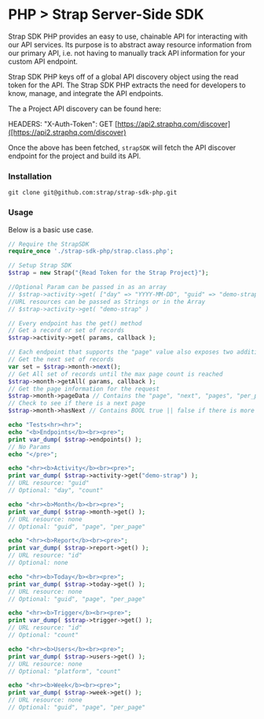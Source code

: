 # PHP > Strap Server-Side SDK

Strap SDK PHP provides an easy to use, chainable API for interacting with our
API services.  Its purpose is to abstract away resource information from
our primary API, i.e. not having to manually track API information for
your custom API endpoint.

Strap SDK PHP keys off of a global API discovery object using the read token for the API. 
The Strap SDK PHP extracts the need for developers to know, manage, and integrate the API endpoints.

The a Project API discovery can be found here:

HEADERS: "X-Auth-Token": 
GET [https://api2.straphq.com/discover]([https://api2.straphq.com/discover)

Once the above has been fetched, `strapSDK` will fetch the API discover
endpoint for the project and build its API.

### Installation

```
git clone git@github.com:strap/strap-sdk-php.git
```

### Usage

Below is a basic use case.

```php
// Require the StrapSDK
require_once './strap-sdk-php/strap.class.php';

// Setup Strap SDK
$strap = new Strap("{Read Token for the Strap Project}");

//Optional Param can be passed in as an array
// $strap->activity->get( ["day" => "YYYY-MM-DD", "guid" => "demo-strap"] )
//URL resources can be passed as Strings or in the Array
// $strap->activity->get( "demo-strap" )

// Every endpoint has the get() method
// Get a record or set of records
$strap->activity->get( params, callback ); 

// Each endpoint that supports the "page" value also exposes two additional methods and two detail values
// Get the next set of records
var set = $strap->month->next(); 
// Get All set of records until the max page count is reached
$strap->month->getAll( params, callback ); 
// Get the page information for the request
$strap->month->pageData // Contains the "page", "next", "pages", "per_page" information for the request
// Check to see if there is a next page
$strap->month->hasNext // Contains BOOL true || false if there is more data that can be pulled

echo "Tests<hr><hr>";
echo "<b>Endpoints</b><br><pre>";
print var_dump( $strap->endpoints() );
// No Params
echo "</pre>";

echo "<hr><b>Activity</b><br><pre>";
print var_dump( $strap->activity->get("demo-strap") );
// URL resource: "guid"
// Optional: "day", "count"

echo "<hr><b>Month</b><br><pre>";
print var_dump( $strap->month->get() );
// URL resource: none
// Optional: "guid", "page", "per_page"

echo "<hr><b>Report</b><br><pre>";
print var_dump( $strap->report->get() );
// URL resource: "id"
// Optional: none

echo "<hr><b>Today</b><br><pre>";
print var_dump( $strap->today->get() );
// URL resource: none
// Optional: "guid", "page", "per_page"

echo "<hr><b>Trigger</b><br><pre>";
print var_dump( $strap->trigger->get() );
// URL resource: "id"
// Optional: "count"

echo "<hr><b>Users</b><br><pre>";
print var_dump( $strap->users->get() );
// URL resource: none
// Optional: "platform", "count"

echo "<hr><b>Week</b><br><pre>";
print var_dump( $strap->week->get() );
// URL resource: none
// Optional: "guid", "page", "per_page"

```
